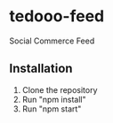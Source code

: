 # tedooo-feed
Social Commerce Feed

## Installation
1. Clone the repository
2. Run "npm install"
3. Run "npm start"

